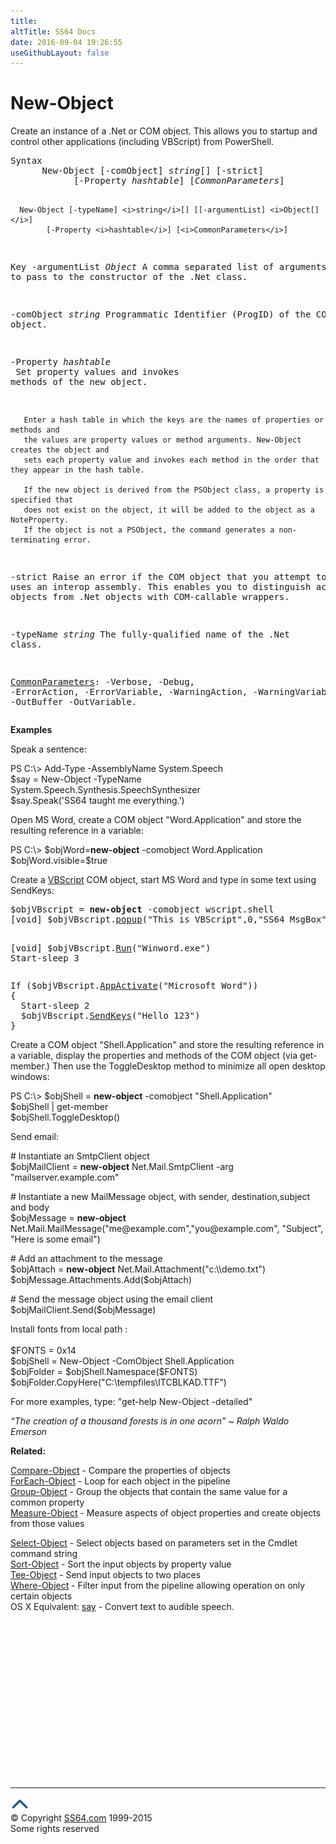 ```yaml
---
title:
altTitle: SS64 Docs
date: 2016-09-04 19:26:55
useGithubLayout: false
---
```

<!-- #BeginLibraryItem "/Library/head_ps.lbi" --><!-- #EndLibraryItem --><h1>New-Object</h1> 
<p>Create an instance of a .Net or COM object. This allows you to startup and control other applications (including VBScript) from PowerShell. </p>
<pre>Syntax
      New-Object [-comObject] <i>string</i>[] [-strict]  
            [-Property <i>hashtable</i>] [<i>CommonParameters</i>]

      New-Object [-typeName] <i>string</i>[] [[-argumentList] <i>Object[]</i>]
            [-Property <i>hashtable</i>] [<i>CommonParameters</i>]

Key
   -argumentList <i>Object</i>
       A comma separated list of arguments to pass to the constructor of the .Net class.

   -comObject <i>string</i>
       Programmatic Identifier (ProgID) of the COM object.

   -Property <i>hashtable<br></i>       Set property values and invokes methods of the new object.

       Enter a hash table in which the keys are the names of properties or methods and
       the values are property values or method arguments. New-Object creates the object and
       sets each property value and invokes each method in the order that they appear in the hash table.

       If the new object is derived from the PSObject class, a property is specified that
       does not exist on the object, it will be added to the object as a NoteProperty.
       If the object is not a PSObject, the command generates a non-terminating error.

   -strict 
       Raise an error if the COM object that you attempt to
       create uses an interop assembly.
       This enables you to distinguish actual COM objects from
       .Net objects with COM-callable wrappers.

   -typeName <i>string</i>
       The fully-qualified name of the .Net class.

   <a href="common.html">CommonParameters</a>:
       -Verbose, -Debug, -ErrorAction, -ErrorVariable, -WarningAction, -WarningVariable,
       -OutBuffer -OutVariable.</pre>
<p><b>Examples</b></p>
<p><a id="speech"></a>Speak a sentence:</p>
<p class="code">PS C:\&gt; Add-Type -AssemblyName System.Speech<br>
$say = New-Object -TypeName System.Speech.Synthesis.SpeechSynthesizer<br>
$say.Speak('SS64 taught me everything.')</p>
<p>Open MS Word, create a COM object "Word.Application" and store the resulting reference in a variable:</p>
<p class="code">PS C:\&gt; $objWord=<b>new-object</b> -comobject Word.Application<br>
$objWord.visible=$true</p>
<p>Create a <a href="../vb/index.html">VBScript</a> COM object, start MS Word and type in some text using SendKeys: </p>
<pre>$objVBscript = <b>new-object</b> -comobject wscript.shell
[void] $objVBscript.<a href="../vb/popup.html">popup</a>("This is VBScript",0,"SS64 MsgBox",1)
 
[void] $objVBscript.<a href="../vb/run.html">Run</a>("Winword.exe")
Start-sleep 3</pre>
<pre>If ($objVBscript.<a href="../vb/appactivate.html">AppActivate</a>("Microsoft Word"))
{
  Start-sleep 2
  $objVBscript.<a href="../vb/sendkeys.html">SendKeys</a>("Hello 123")
}</pre>
<p>Create a COM object "Shell.Application" and store the resulting reference in a variable, display the properties and methods of the COM object (via get-member.) Then use the ToggleDesktop method to minimize all open desktop windows:</p>
<p><span class="code">PS C:\&gt; $objShell = <b>new-object</b> -comobject "Shell.Application"<br>
$objShell | get-member<br>
$objShell.ToggleDesktop()</span></p>
<p>Send email:</p>
<p class="code"># Instantiate an SmtpClient object<br>
$objMailClient = <b>new-object</b> Net.Mail.SmtpClient -arg "mailserver.example.com" </p>
<p class="code"># Instantiate a new MailMessage object, with sender, destination,subject and body<br>
$objMessage = <b>new-object</b> Net.Mail.MailMessage("me@example.com","you@example.com", "Subject", "Here is some email")</p>
<p class="code"># Add an attachment to the message<br>
$objAttach = <b>new-object</b> Net.Mail.Attachment("c:\\demo.txt")<br>
$objMessage.Attachments.Add($objAttach)</p>
<p class="code"># Send the message object using the email client <br>
$objMailClient.Send($objMessage)</p>
<p>Install fonts from local path <span class="code">:<br>
<br>
$FONTS = 0x14 <br>
$objShell = New-Object -ComObject Shell.Application <br>
$objFolder = $objShell.Namespace($FONTS) <br>
$objFolder.CopyHere("C:\tempfiles\ITCBLKAD.TTF")</span></p>
<p>For more examples, type: "get-help New-Object -detailed"</p>
<p class="quote"><i>“The creation of a thousand forests is in one acorn” ~ Ralph Waldo Emerson </i></p>
<p><b>Related:</b></p>
<p><a href="compare-object.html">Compare-Object</a> - Compare the properties of objects<br>
<a href="foreach-object.html">ForEach-Object</a> - Loop for each object in the pipeline<br>
<a href="group-object.html">Group-Object</a> - Group the objects that contain the same value for a common property<br>
<span class="body"><a href="measure-object.html">Measure-Object</a> - Measure aspects of object properties and create objects from those values<br>

<a href="select-object.html">Select-Object</a> - Select objects based on parameters set in the Cmdlet command string<br>
<a href="sort-object.html">Sort-Object</a> - Sort the input objects by property value<br>
<a href="tee-object.html">Tee-Object</a> - Send input objects to two places<br>
<a href="where-object.html">Where-Object</a> - Filter input from the pipeline allowing operation on only certain objects<br>
OS X Equivalent: <a href="../osx/say.html">say</a> - Convert text to audible speech.</span></p><!-- #BeginLibraryItem "/Library/foot_ps.lbi" --><p>
<!-- PowerShell300 -->
<ins class="adsbygoogle" style="display:inline-block;width:300px;height:250px" data-ad-client="ca-pub-6140977852749469" data-ad-slot="6253539900"></ins>
<script>
(adsbygoogle = window.adsbygoogle || []).push({});
</script></p>
<hr>
<div id="bl" class="footer"><a href="new-object.html#"><img src="../images/top.png" width="30" height="22" alt="Back to the Top"></a></div>
<div id="br" class="footer, tagline">© Copyright <a href="http://ss64.com/">SS64.com</a> 1999-2015<br>
Some rights reserved</div><!-- #EndLibraryItem -->

